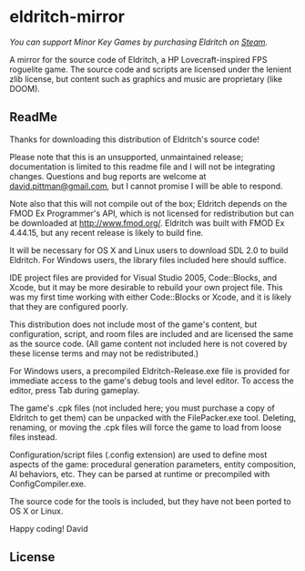 # eldritch-mirror
*You can support Minor Key Games by purchasing Eldritch on [Steam](https://store.steampowered.com/app/252630/Eldritch/).*

A mirror for the source code of Eldritch, a HP Lovecraft-inspired FPS roguelite game. The source code and scripts are licensed under the lenient zlib license, but content such as graphics and music are proprietary (like DOOM).

## ReadMe

Thanks for downloading this distribution of Eldritch's source code!

Please note that this is an unsupported, unmaintained release;
documentation is limited to this readme file and I will not be
integrating changes. Questions and bug reports are welcome at
david.pittman@gmail.com, but I cannot promise I will be able to
respond.

Note also that this will not compile out of the box; Eldritch
depends on the FMOD Ex Programmer's API, which is not licensed for
redistribution but can be downloaded at http://www.fmod.org/.
Eldritch was built with FMOD Ex 4.44.15, but any recent release
is likely to build fine.

It will be necessary for OS X and Linux users to download SDL 2.0
to build Eldritch. For Windows users, the library files included
here should suffice.

IDE project files are provided for Visual Studio 2005, Code::Blocks,
and Xcode, but it may be more desirable to rebuild your own project
file. This was my first time working with either Code::Blocks or
Xcode, and it is likely that they are configured poorly.

This distribution does not include most of the game's content, but
configuration, script, and room files are included and are licensed
the same as the source code. (All game content not included here is
not covered by these license terms and may not be redistributed.)

For Windows users, a precompiled Eldritch-Release.exe file is
provided for immediate access to the game's debug tools and level
editor. To access the editor, press Tab during gameplay.

The game's .cpk files (not included here; you must purchase a copy
of Eldritch to get them) can be unpacked with the FilePacker.exe tool.
Deleting, renaming, or moving the .cpk files will force the game to
load from loose files instead.

Configuration/script files (.config extension) are used to define
most aspects of the game: procedural generation parameters, entity
composition, AI behaviors, etc. They can be parsed at runtime or
precompiled with ConfigCompiler.exe.

The source code for the tools is included, but they have not been
ported to OS X or Linux.

Happy coding!
David

## License



